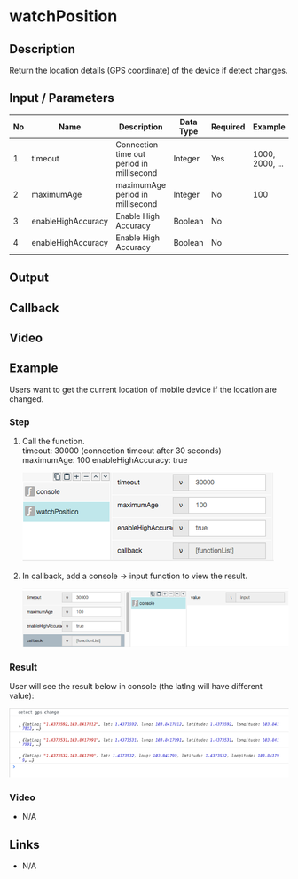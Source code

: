 # watchPosition

## Description

Return the location details (GPS coordinate) of the device if detect changes.

## Input / Parameters

| No | Name | Description | Data Type | Required | Example |
| ------ | ------ | ------ |------ | ------ | ------ |
| 1 | timeout | Connection time out period in millisecond | Integer | Yes | 1000, 2000, ...
| 2 | maximumAge | maximumAge period in millisecond | Integer | No | 100
| 3 | enableHighAccuracy | Enable High Accuracy | Boolean | No |
| 4 | enableHighAccuracy | Enable High Accuracy | Boolean | No |

## Output

## Callback

## Video

## Example

Users want to get the current location of mobile device if the location are changed.

### Step

1. Call the function. <br />
    timeout: 30000 (connection timeout after 30 seconds)<br />
    maximumAge: 100
    enableHighAccuracy: true

    ![](../../../../document/function/Device/watchPosition/watchPosition-step-1.png?raw=true)
    
2. In callback, add a console -> input function to view the result.

    ![](../../../../document/function/Device/watchPosition/watchPosition-step-2.png?raw=true)
    
### Result

User will see the result below in console (the latlng will have different value): 

![](../../../../document/function/Device/watchPosition/watchPosition-result-1.png?raw=true)

### Video

- N/A
<!--[![Video](http://i.imgur.com/Ot5DWAW.png)](https://youtu.be/StTqXEQ2l-Y?t=35s)-->

## Links

- N/A